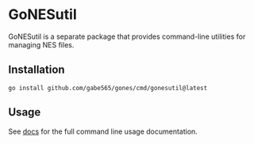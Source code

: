 # GoNESutil

GoNESutil is a separate package that provides command-line utilities for managing NES files.

## Installation

```shell
go install github.com/gabe565/gones/cmd/gonesutil@latest
```

## Usage

See [docs](../../docs/gonesutil.md) for the full command line usage documentation.
